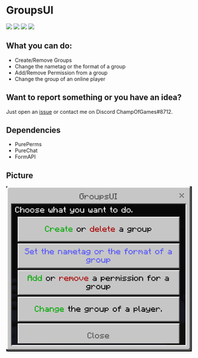 # GroupsUI
<a href="https://poggit.pmmp.io/p/GroupsUI"><img src="https://poggit.pmmp.io/shield.state/GroupsUI"></a>
<a href="https://poggit.pmmp.io/p/GroupsUI"><img src="https://poggit.pmmp.io/shield.api/GroupsUI"></a>
<a href="https://poggit.pmmp.io/p/GroupsUI"><img src="https://poggit.pmmp.io/shield.dl.total/GroupsUI"></a>
<a href="https://poggit.pmmp.io/p/GroupsUI"><img src="https://poggit.pmmp.io/shield.dl/GroupsUI"></a>


## What you can do:
 - Create/Remove Groups
 - Change the nametag or the format of a group
 - Add/Remove Permission from a group
 - Change the group of an online player

## Want to report something or you have an idea?

Just open an [issue](https://github.com/ChampOfGames/GroupsUI/issues) or contact me on Discord ChampOfGames#8712.

## Dependencies
 - PurePerms
 - PureChat
 - FormAPI

## Picture

![GroupsUI](https://github.com/ChampOfGames/GroupsUI/blob/master/GroupsUI.png "GroupsUI")

